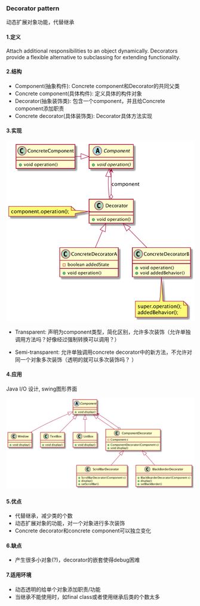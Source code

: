 ### Decorator pattern
动态扩展对象功能，代替继承

#### 1.定义
Attach additional responsibilities to an object dynamically. Decorators provide a flexible alternative to subclassing
 for extending functionality.
 
#### 2.结构

* Component(抽象构件): Concrete component和Decorator的共同父类
* Concrete component(具体构件): 定义具体的构件对象
* Decorator(抽象装饰类): 包含一个component，并且给Concrete component添加职责
* Concrete decorator(具体装饰类): Decorator具体方法实现

#### 3.实现
![](https://raw.githubusercontent.com/nyannko/coder-notes/master/img/decoratorstructure.png)

* Transparent: 声明为component类型，简化区别，允许多次装饰（允许单独调用方法吗？好像经过强制转换可以调用？）

* Semi-transparent: 允许单独调用concrete decorator中的新方法，不允许对同一个对象多次装饰（透明的就可以多次装饰吗？ ）

#### 4.应用
Java I/O 设计, swing图形界面

![](https://raw.githubusercontent.com/nyannko/coder-notes/master/img/visualcomponent.png)

#### 5.优点

* 代替继承，减少类的个数
* 动态扩展对象的功能，对一个对象进行多次装饰
* Concrete decorator和concrete component可以独立变化

#### 6.缺点

* 产生很多小对象(?)，decorator的嵌套使得debug困难

#### 7.适用环境

* 动态透明的给单个对象添加职责/功能
* 当继承不能使用时，如final class或者使用继承后类的个数太多